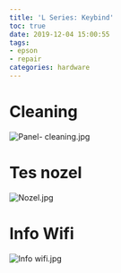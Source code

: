 ```yaml
---
title: 'L Series: Keybind'
toc: true
date: 2019-12-04 15:00:55
tags: 
- epson
- repair
categories: hardware
---
```


# Cleaning

![Panel- cleaning.jpg](https://gblobscdn.gitbook.com/assets%2F-M4hrSq2FgEwSBYhHwyl%2F-M4hsuqa5BQ4gBgwIn2d%2F-M4hzyF3uyhFpFgdrznJ%2Flseries-keybind-01.jpeg?alt=media&token=7ce9ef14-9bfe-49e5-be51-5d73df1ee30e)

# Tes nozel

![Nozel.jpg](https://gblobscdn.gitbook.com/assets%2F-M4hrSq2FgEwSBYhHwyl%2F-M4hsuqa5BQ4gBgwIn2d%2F-M4i-1_REg4JdZnWFqDa%2Flseries-keybind-02.jpeg?alt=media&token=8a187d78-fcd2-4213-b2d8-1d22c2788d16)

# Info Wifi

![Info wifi.jpg](https://gblobscdn.gitbook.com/assets%2F-M4hrSq2FgEwSBYhHwyl%2F-M4hsuqa5BQ4gBgwIn2d%2F-M4i-5uqSIVugOgPd6Lg%2Flseries-keybind-03.jpeg?alt=media&token=b99f9027-7b7b-4e8d-a255-746a6f4a2e12)